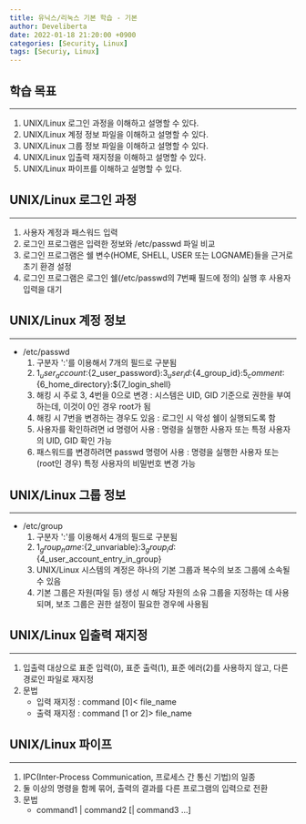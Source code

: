 ```yaml
---
title: 유닉스/리눅스 기본 학습 - 기본
author: Develiberta
date: 2022-01-18 21:20:00 +0900
categories: [Security, Linux]
tags: [Securiy, Linux]
---
```



## 학습 목표
---
1. UNIX/Linux 로그인 과정을 이해하고 설명할 수 있다.
2. UNIX/Linux 계정 정보 파일을 이해하고 설명할 수 있다.
3. UNIX/Linux 그룹 정보 파일을 이해하고 설명할 수 있다.
4. UNIX/Linux 입출력 재지정을 이해하고 설명할 수 있다.
5. UNIX/Linux 파이프를 이해하고 설명할 수 있다.

## UNIX/Linux 로그인 과정
---
1. 사용자 계정과 패스워드 입력
2. 로그인 프로그램은 입력한 정보와 /etc/passwd 파일 비교
3. 로그인 프로그램은 쉘 변수(HOME, SHELL, USER 또는 LOGNAME)들을 근거로 초기 환경 설정
4. 로그인 프로그램은 로그인 쉘(/etc/passwd의 7번째 필드에 정의) 실행 후 사용자 입력을 대기

## UNIX/Linux 계정 정보
---
- /etc/passwd
	1. 구분자 ':'를 이용해서 7개의 필드로 구분됨
	2. ${1_user_account}:${2_user_password}:${3_user_id}:${4_group_id}:${5_comment}:${6_home_directory}:${7_login_shell}
	3. 해킹 시 주로 3, 4번을 0으로 변경 : 시스템은 UID, GID 기준으로 권한을 부여하는데, 이것이 0인 경우 root가 됨
	4. 해킹 시 7번을 변경하는 경우도 있음 : 로그인 시 악성 쉘이 실행되도록 함
	5. 사용자를 확인하려면 id 명령어 사용 : 명령을 실행한 사용자 또는 특정 사용자의 UID, GID 확인 가능
	6. 패스워드를 변경하려면 passwd 명령어 사용 : 명령을 실행한 사용자 또는 (root인 경우) 특정 사용자의 비밀번호 변경 가능
	
## UNIX/Linux 그룹 정보
---
- /etc/group
	1. 구분자 ':'를 이용해서 4개의 필드로 구분됨
	2. ${1_group_name}:${2_unvariable}:${3_group_id}:${4_user_account_entry_in_group}
	3. UNIX/Linux 시스템의 계정은 하나의 기본 그룹과 복수의 보조 그룹에 소속될 수 있음
	4. 기본 그룹은 자원(파일 등) 생성 시 해당 자원의 소유 그룹을 지정하는 데 사용되며, 보조 그룹은 권한 설정이 필요한 경우에 사용됨
	
## UNIX/Linux 입출력 재지정
---
1. 입출력 대상으로 표준 입력(0), 표준 출력(1), 표준 에러(2)를 사용하지 않고, 다른 경로인 파일로 재지정
2. 문법
	- 입력 재지정 : command \[0\]< file_name
	- 출력 재지정 : command \[1 or 2\]> file_name

## UNIX/Linux 파이프
---
1. IPC(Inter-Process Communication, 프로세스 간 통신 기법)의 일종
2. 둘 이상의 명령을 함께 묶어, 출력의 결과를 다른 프로그램의 입력으로 전환
3. 문법
	- command1 \| command2 \[\| command3 ...\]